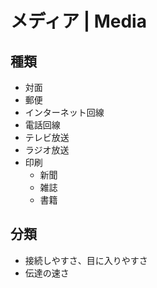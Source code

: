 # メディア | Media

## 種類

-   対面
-   郵便
-   インターネット回線
-   電話回線
-   テレビ放送
-   ラジオ放送
-   印刷
    -   新聞
    -   雑誌
    -   書籍

## 分類

-   接続しやすさ、目に入りやすさ
-   伝達の速さ
